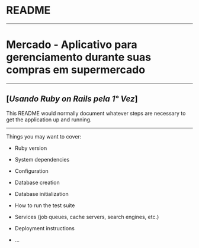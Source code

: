 # README

---

# Mercado - Aplicativo para gerenciamento durante suas compras em supermercado

---

## [*Usando Ruby on Rails pela 1° Vez*]

This README would normally document whatever steps are necessary to get the
application up and running.

---

Things you may want to cover:

* Ruby version

* System dependencies

* Configuration

* Database creation

* Database initialization

* How to run the test suite

* Services (job queues, cache servers, search engines, etc.)

* Deployment instructions

* ...
